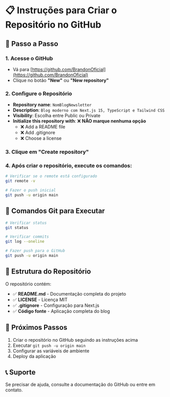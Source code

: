 # 📋 Instruções para Criar o Repositório no GitHub

## 🚀 Passo a Passo

### 1. Acesse o GitHub

- Vá para [https://github.com/BrandonOficial](https://github.com/BrandonOficial)
- Clique no botão **"New"** ou **"New repository"**

### 2. Configure o Repositório

- **Repository name**: `NomBlogNewsletter`
- **Description**: `Blog moderno com Next.js 15, TypeScript e Tailwind CSS`
- **Visibility**: Escolha entre Public ou Private
- **Initialize this repository with**: ❌ **NÃO marque nenhuma opção**
  - ❌ Add a README file
  - ❌ Add .gitignore
  - ❌ Choose a license

### 3. Clique em "Create repository"

### 4. Após criar o repositório, execute os comandos:

```bash
# Verificar se o remote está configurado
git remote -v

# Fazer o push inicial
git push -u origin main
```

## 🔧 Comandos Git para Executar

```bash
# Verificar status
git status

# Verificar commits
git log --oneline

# Fazer push para o GitHub
git push -u origin main
```

## 📝 Estrutura do Repositório

O repositório contém:

- ✅ **README.md** - Documentação completa do projeto
- ✅ **LICENSE** - Licença MIT
- ✅ **.gitignore** - Configuração para Next.js
- ✅ **Código fonte** - Aplicação completa do blog

## 🌟 Próximos Passos

1. Criar o repositório no GitHub seguindo as instruções acima
2. Executar `git push -u origin main`
3. Configurar as variáveis de ambiente
4. Deploy da aplicação

## 📞 Suporte

Se precisar de ajuda, consulte a documentação do GitHub ou entre em contato.

